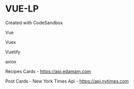 # VUE-LP
Created with CodeSandbox

Vue

Vuex

Vuetify

axiox

Recipes Cards - https://api.edamam.com 

Post Cards - New York Times Api - https://api.nytimes.com
